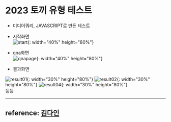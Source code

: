 
# 2023 토끼 유형 테스트
- 미디어쿼리, JAVASCRIPT로 만든 테스트

* 시작화면 <br>
![start](https://user-images.githubusercontent.com/80152716/218375809-552a3638-5ebb-4c49-9b77-f319c1acceee.jpg){: width="40%" height="80%"}


* qna화면 <br>
![qnapage](https://user-images.githubusercontent.com/80152716/218375826-92ee2ac4-da06-4e73-b25d-92cce7af56fd.jpg){: width="40%" height="80%"}


* 결과화면<br>

![result01](https://user-images.githubusercontent.com/80152716/218376602-eabc0523-73db-491e-a76b-30568d9ec38d.png){: width="30%" height="80%"}
![result02](https://user-images.githubusercontent.com/80152716/218376607-89fac90c-22ce-44ca-bfd1-f53560572be2.jpg){: width="30%" height="80%"}
![result04](https://user-images.githubusercontent.com/80152716/218376610-da47661a-8c10-4532-8e29-dcd4d17901ec.jpg){: width="30%" height="80%"}
<br>
등등


---
reference: [김다인](https://dev-dain.tistory.com)  
---
 
